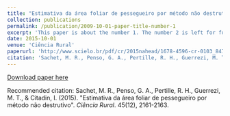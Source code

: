 ```yaml
---
title: "Estimativa da área foliar de pessegueiro por método não destrutivo"
collection: publications
permalink: /publication/2009-10-01-paper-title-number-1
excerpt: 'This paper is about the number 1. The number 2 is left for future work.'
date: 2015-10-01
venue: 'Ciência Rural'
paperurl: 'http://www.scielo.br/pdf/cr/2015nahead/1678-4596-cr-0103_8478cr20140185.pdf'
citation: 'Sachet, M. R., Penso, G. A., Pertille, R. H., Guerrezi, M. T., & Citadin, I. (2015). &quot;Estimativa da área foliar de pessegueiro por método não destrutivo.&quot; <i>Ciência Rural/i>. 45(12), 2161-2163.'
---
```


[Download paper here](http://www.scielo.br/pdf/cr/2015nahead/1678-4596-cr-0103_8478cr20140185.pdf)

Recommended citation: Sachet, M. R., Penso, G. A., Pertille, R. H., Guerrezi, M. T., & Citadin, I. (2015). "Estimativa da área foliar de pessegueiro por método não destrutivo". <i>Ciência Rural</i>. 45(12), 2161-2163.
